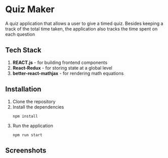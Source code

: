 # Quiz Maker
A quiz application that allows a user to give a timed quiz. Besides keeping a track of the total time taken, the application also tracks the time spent on each question

## Tech Stack
1. **REACT.js** - for building frontend components
2. **React-Redux** - for storing state at a global level
3. **better-react-mathjax** - for rendering math equations

## Installation
1. Clone the repository
2. Install the dependencies
    ```shell
    npm install
    ```
3. Run the application
    ```shell
    npm run start
    ```

## Screenshots